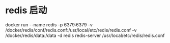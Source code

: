 
# redis 启动
docker run --name redis -p 6379:6379 -v /docker/redis/conf/redis.conf:/usr/local/etc/redis/redis.conf -v /docker/redis/data:/data -d redis redis-server /usr/local/etc/redis/redis.conf
